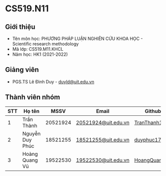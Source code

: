 # CS519.N11

## Giới thiệu
- Tên môn học: PHƯƠNG PHÁP LUẬN NGHIÊN CỨU KHOA HỌC - Scientific research methodology
- Mã lớp: CS519.M11.KHCL
- Năm học: HK1 (2021-2022)

## Giảng viên
- PGS.TS Lê Đình Duy - duyld@uit.edu.vn

## Thành viên nhóm
| STT | Họ tên | MSSV | Email | Github |
|-----|--------|------|-------|--------|
| 1 | Trần Thành | 20521924 | 20521924@uit.edu.vn |[TranThanh159](https://github.com/TranThanh159/CS519.N11)|
| 2 | Nguyễn Duy Phúc | 18521255 | 18521255@uit.edu.vn |[duyphuc171](https://github.com/duyphuc171/doan3dmoments)|
| 3 | Hoàng Quang Vũ | 19522530 | 19522530@uit.edu.vn |[HoangQuangVu](https://github.com/HoangQuangVu/CS519.N11)|
